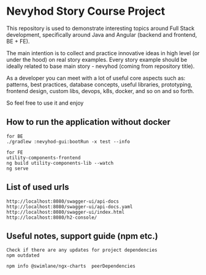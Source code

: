 # Nevyhod Story Course Project 
This repository is used to demonstrate interesting topics around Full Stack development, specifically around Java and Angular (backend and frontend, BE + FE).

The main intention is to collect and practice innovative ideas in high level (or under the hood) on real story examples. Every story example should be ideally related to base main story - nevyhod (coming from repository title).

As a developer you can meet with a lot of useful core aspects such as: patterns, best practices, database concepts, useful libraries, prototyping, frontend design, custom libs, devops, k8s, docker, and so on and so forth.

So feel free to use it and enjoy


## How to run the application without docker
```
for BE
./gradlew :nevyhod-gui:bootRun -x test --info

for FE
utility-components-frontend
ng build utility-components-lib --watch
ng serve
```

## List of used urls
```
http://localhost:8080/swagger-ui/api-docs
http://localhost:8080/swagger-ui/api-docs.yaml
http://localhost:8080/swagger-ui/index.html
http://localhost:8080/h2-console/
```

## Useful notes, support guide (npm etc.)
```
Check if there are any updates for project dependencies
npm outdated

npm info @swimlane/ngx-charts  peerDependencies
```
